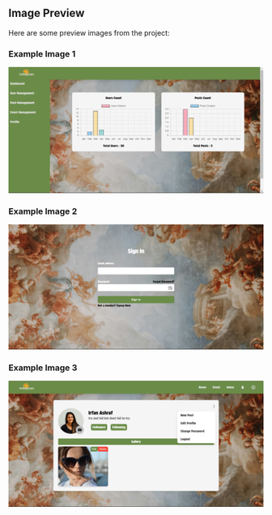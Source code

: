 ## Image Preview

Here are some preview images from the project:

### Example Image 1
![Image 1](./imagePreview/Dashboard.png)

### Example Image 2
![Image 2](./imagePreview/image2.png)

### Example Image 3
![Image 3](./imagePreview/image3.png)

